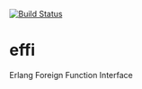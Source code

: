 [![Build Status](https://travis-ci.org/joergen7/effi.svg?branch=master)](https://travis-ci.org/joergen7/effi)

# effi
Erlang Foreign Function Interface

